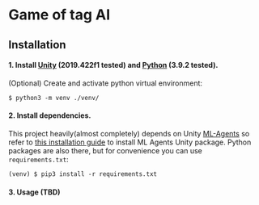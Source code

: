 # Game of tag AI

## Installation
#### 1\. Install [Unity](https://unity3d.com/get-unity/download) (2019.422f1 tested) and [Python](https://www.python.org/downloads/) (3.9.2 tested).  

(Optional) Create and activate python virtual environment:
```shell
$ python3 -m venv ./venv/
```
#### 2\. Install dependencies.
This project heavily(almost completely) depends on Unity [ML-Agents](https://github.com/Unity-Technologies/ml-agents/tree/release_16_docs) so refer to  [this installation guide](https://github.com/Unity-Technologies/ml-agents/blob/release_16_docs/docs/Installation.md) to install ML Agents Unity package. Python packages are also there, but for convenience you can use `requirements.txt`:  
```shell
(venv) $ pip3 install -r requirements.txt
```
#### 3\. Usage (TBD)
